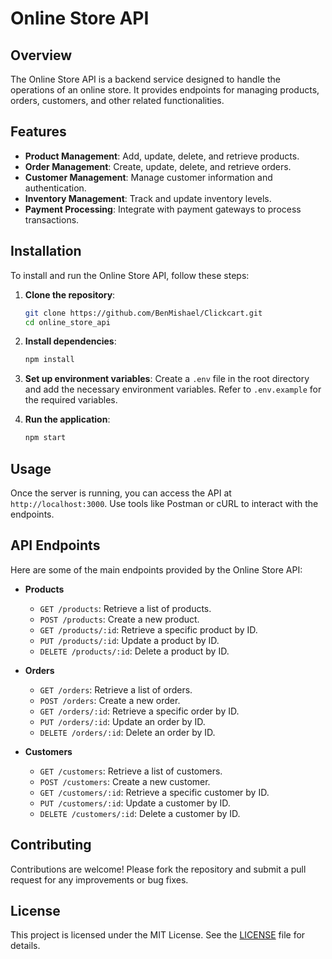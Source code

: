 # Online Store API

## Overview
The Online Store API is a backend service designed to handle the operations of an online store. It provides endpoints for managing products, orders, customers, and other related functionalities.

## Features
- **Product Management**: Add, update, delete, and retrieve products.
- **Order Management**: Create, update, delete, and retrieve orders.
- **Customer Management**: Manage customer information and authentication.
- **Inventory Management**: Track and update inventory levels.
- **Payment Processing**: Integrate with payment gateways to process transactions.

## Installation
To install and run the Online Store API, follow these steps:

1. **Clone the repository**:
    ```bash
    git clone https://github.com/BenMishael/Clickcart.git
    cd online_store_api
    ```

2. **Install dependencies**:
    ```bash
    npm install
    ```

3. **Set up environment variables**:
    Create a `.env` file in the root directory and add the necessary environment variables. Refer to `.env.example` for the required variables.

4. **Run the application**:
    ```bash
    npm start
    ```

## Usage
Once the server is running, you can access the API at `http://localhost:3000`. Use tools like Postman or cURL to interact with the endpoints.

## API Endpoints
Here are some of the main endpoints provided by the Online Store API:

- **Products**
  - `GET /products`: Retrieve a list of products.
  - `POST /products`: Create a new product.
  - `GET /products/:id`: Retrieve a specific product by ID.
  - `PUT /products/:id`: Update a product by ID.
  - `DELETE /products/:id`: Delete a product by ID.

- **Orders**
  - `GET /orders`: Retrieve a list of orders.
  - `POST /orders`: Create a new order.
  - `GET /orders/:id`: Retrieve a specific order by ID.
  - `PUT /orders/:id`: Update an order by ID.
  - `DELETE /orders/:id`: Delete an order by ID.

- **Customers**
  - `GET /customers`: Retrieve a list of customers.
  - `POST /customers`: Create a new customer.
  - `GET /customers/:id`: Retrieve a specific customer by ID.
  - `PUT /customers/:id`: Update a customer by ID.
  - `DELETE /customers/:id`: Delete a customer by ID.

## Contributing
Contributions are welcome! Please fork the repository and submit a pull request for any improvements or bug fixes.

## License
This project is licensed under the MIT License. See the [LICENSE](LICENSE) file for details.

